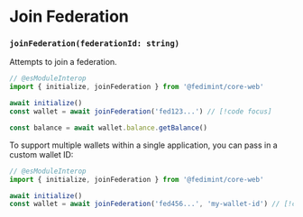 # Join Federation

### `joinFederation(federationId: string)`

Attempts to join a federation.

```ts twoslash
// @esModuleInterop
import { initialize, joinFederation } from '@fedimint/core-web'

await initialize()
const wallet = await joinFederation('fed123...') // [!code focus]

const balance = await wallet.balance.getBalance()
```

To support multiple wallets within a single application, you can pass in a custom wallet ID:

```ts twoslash
// @esModuleInterop
import { initialize, joinFederation } from '@fedimint/core-web'

await initialize()
const wallet = await joinFederation('fed456...', 'my-wallet-id') // [!code focus]
```
